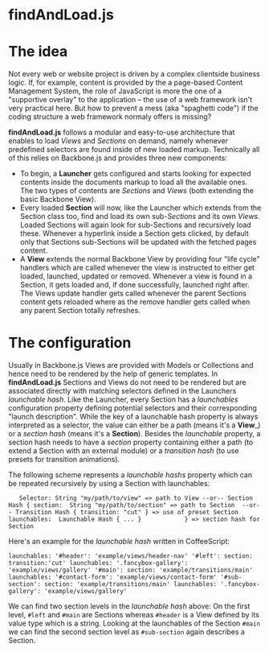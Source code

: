 findAndLoad.js
==============


# The idea

Not every web or website project is driven by a complex clientside business logic. If, for example, content is provided by the a page-based Content Management System, the role of JavaScript is more the one of a "supportive overlay" to the application – the use of a web framework isn't very practical here. But how to prevent a mess (aka "spaghetti code") if the coding structure a web framework normaly offers is missing?

__findAndLoad.js__ follows a modular and easy-to-use architecture that enables to load _Views_ and _Sections_ on demand, namely whenever predefined selectors are found inside of new loaded markup. Technically all of this relies on Backbone.js and provides three new components:

 - To begin, a __Launcher__ gets configured and starts looking for expected contents inside the documents markup to load all the available ones. The two types of contents are _Sections_ and _Views_ (both extending the basic Backbone View).
 - Every loaded __Section__ will now, like the Launcher which extends from the Section class too, find and load its own sub-_Sections_ and its own _Views_. Loaded Sections will again look for sub-Sections and recursively load these. Whenever a hyperlink inside a Section gets clicked, by default only that Sections sub-Sections will be updated with the fetched pages content.
 - A __View__ extends the normal Backbone View by providing four "life cycle" handlers which are called whenever the view is instructed to either get loaded, launched, updated or removed. Whenever a view is found in a Section, it gets loaded and, if done successfully, launched right after. The Views update handler gets called whenever the parent Sections content gets reloaded where as the remove handler gets called when any parent Section totally refreshes.

# The configuration

Usually in Backbone.js Views are provided with Models or Collections and hence need to be rendered by the help of generic templates. In __findAndLoad.js__ Sections and Views do not need to be rendered but are associated directly with matching selectors defined in the Launchers _launchable hash_. Like the Launcher, every Section has a _launchables_ configuration property defining potential selectors and their corresponding "launch description". While the key of a launchable hash property is always interpreted as a selector, the value can either be a path (means it's a __View___) or a _section hash_ (means it's a __Section__). Besides the _launchable_ property, a section hash needs to have a _section_ property containing either a path (to extend a Section with an external module) or a _transition hash_ (to use presets for transition animations).

The following scheme represents a _launchable hashs_ property which can be repeated recursively by using a Section with launchables:  

`   
 Selector:
    String "my/path/to/view" => path to View
        --or--
    Section Hash {
        section: 
            String "my/path/to/section" => path to Section 
                --or--
            Transition Hash { transition: "cut" } => use of preset Section     
        launchables: 
            Launchable Hash { ... }           
    } => section hash for Section
`

Here's an example for the _launchable hash_ written in CoffeeScript: 

`
launchables:
    '#header': 'example/views/header-nav'
    '#left':
        section: transition:'cut'
        launchables:
            '.fancybox-gallery': 'example/views/gallery'
    '#main':
        section: 'example/transitions/main'
        launchables:
            '#contact-form': 'example/views/contact-form'
            '#sub-section':
                   section: 'example/transitions/main'
                   launchables:
                        '.fancybox-gallery': 'example/views/gallery'
`

We can find two section levels in the _launchable hash_ above: On the first level, `#left` and `#main` are Sections whereas `#header` is a View defined by its value type which is a string. Looking at the launchables of the Section `#main` we can find the second section level as `#sub-section` again describes a Section.








